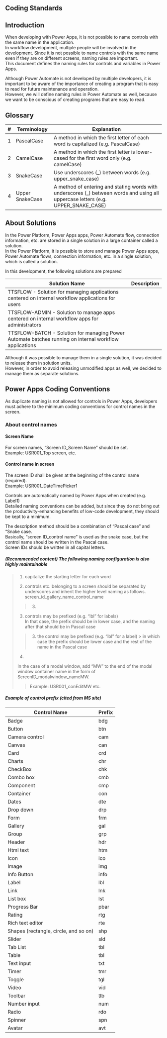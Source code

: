 ## Coding Standards

## Introduction

When developing with Power Apps, it is not possible to name controls with the same name in the application.  
In workflow development, multiple people will be involved in the development. Since it is not possible to name controls with the same name even if they are on different screens, naming rules are important.  
This document defines the naming rules for controls and variables in Power Apps.  

Although Power Automate is not developed by multiple developers, it is important to be aware of the importance of creating a program that is easy to read for future maintenance and operation.  
However, we will define naming rules in Power Automate as well, because we want to be conscious of creating programs that are easy to read.

## Glossary

| # | Terminology | Explanation |
|---|-------------|-----------------------------------------------------|
| 1 | PascalCase | A method in which the first letter of each word is capitalized (e.g. PascalCase) |
| 2 | CamelCase | A method in which the first letter is lower-cased for the first word only (e.g. camelCase) |
| 3 | SnakeCase | Use underscores (_) between words (e.g. upper_snake_case) |
| 4 | Upper SnakeCase | A method of entering and stating words with underscores (_) between words and using all uppercase letters (e.g. UPPER_SNAKE_CASE) |

## About Solutions

In the Power Platform, Power Apps apps, Power Automate flow, connection information, etc. are stored in a single solution in a large container called a solution.  
In the Power Platform, it is possible to store and manage Power Apps apps, Power Automate flows, connection information, etc. in a single solution, which is called a solution.

In this development, the following solutions are prepared

| Solution Name | Description |
|---------------|--------------------------------------------|
| TTSFLOW - Solution for managing applications centered on internal workflow applications for users
| TTSFLOW-ADMIN - Solution to manage apps centered on internal workflow apps for administrators
| TTSFLOW-BATCH - Solution for managing Power Automate batches running on internal workflow applications

Although it was possible to manage them in a single solution, it was decided to release them in solution units.  
However, in order to avoid releasing unmodified apps as well, we decided to manage them as separate solutions.

## Power Apps Coding Conventions

As duplicate naming is not allowed for controls in Power Apps, developers must adhere to the minimum coding conventions for control names in the screen.  

### About control names

#### Screen Name

For screen names, “Screen ID_Screen Name” should be set.  
Example: USR001_Top screen, etc.

#### Control name in screen

The screen ID shall be given at the beginning of the control name (required).  
Example: USR001_DateTimePicker1

Controls are automatically named by Power Apps when created (e.g. Label1)  
Detailed naming conventions can be added, but since they do not bring out the productivity-enhancing benefits of low-code development, they should be kept to a minimum.

The description method should be a combination of “Pascal case” and “Snake case.  
Basically, “screen ID_control name” is used as the snake case, but the control name should be written in the Pascal case.  
Screen IDs should be written in all capital letters.

##### (Recommended content) The following naming configuration is also highly maintainable

> 1. capitalize the starting letter for each word  
>
> 2. controls etc. belonging to a screen should be separated by underscores and inherit the higher level naming as follows.  
> screen_id_gallery_name_control_name
> > 3. 
> 3. controls may be prefixed (e.g. “lbl” for labels)  
> In that case, the prefix should be in lower case, and the naming after that should be in Pascal case
> > 3. the control may be prefixed (e.g. “lbl” for a label) > in which case the prefix should be lower case and the rest of the name in the Pascal case  
> 4.
> In the case of a modal window, add “MW” to the end of the modal window container name in the form of ScreenID_modalwindow_nameMW.  
> > Example: USR001_conEditMW etc.

##### Example of control prefix (cited from MS site)

| Control Name                          |Prefix|
|---------------------------------------|------|
| Badge                                 | bdg  |
| Button                                | btn  |
| Camera control                        | cam  |
| Canvas                                | can  |
| Card                                  | crd  |
| Charts                                | chr  |
| CheckBox                              | chk  |
| Combo box                             | cmb  |
| Component                             | cmp  |
| Container                             | con  |
| Dates                                 | dte  |
| Drop down                             | drp  |
| Form                                  | frm  |
| Gallery                               | gal  |
| Group                                 | grp  |
| Header                                | hdr  |
| Html text                             | htm  |
| Icon                                  | ico  |
| Image                                 | img  |
| Info Button                           | info |
| Label                                 | lbl  |
| Link                                  | lnk  |
| List box                              | lst  |
| Progress Bar                          | pbar |
| Rating                                | rtg  |
| Rich text editor                      | rte  |
| Shapes (rectangle, circle, and so on) | shp  |
| Slider                                | sld  |
| Tab List                              | tbl  |
| Table                                 | tbl  |
| Text input                            | txt  |
| Timer                                 | tmr  |
| Toggle                                | tgl  |
| Video                                 | vid  |
| Toolbar                               | tlb  |
| Number input                          | num  |
| Radio                                 | rdo  |
| Spinner                               | spn  |
| Avatar                                | avt  |
